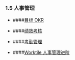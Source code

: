### 1.5 人事管理

* ####[目标 OKR ](/ru-men-zhi-nan/ren-shi-guan-li/mu-biao-okr.md)

* ####[绩效考核](/ru-men-zhi-nan/ren-shi-guan-li/ji-xiao-kao-he.md)

* ####[考勤管理](/ru-men-zhi-nan/ren-shi-guan-li/kao-qin-guan-li.md)

* ####[Worktile 人事管理进阶](/ru-men-zhi-nan/ren-shi-guan-li/worktile-ren-shi-guan-li-jin-jie.md)
